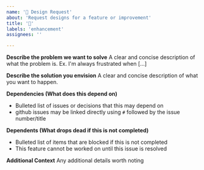 ```yaml
---
name: '🎨 Design Request'
about: 'Request designs for a feature or improvement'
title: '🎨'
labels: 'enhancement'
assignees: ''

---
```


**Describe the problem we want to solve**
A clear and concise description of what the problem is. Ex. I'm always frustrated when [...]

**Describe the solution you envision**
A clear and concise description of what you want to happen.

**Dependencies (What does this depend on)**
- Bulleted list of issues or decisions that this may depend on
- github issues may be linked directly using `#` followed by the issue number/title

**Dependents (What drops dead if this is not completed)**
- Bulleted list of items that are blocked if this is not completed
- This feature cannot be worked on until this issue is resolved

**Additional Context**
Any additional details worth noting
